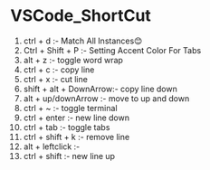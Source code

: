 # VSCode_ShortCut
1. ctrl + d :- Match All Instances😊
2. Ctrl + Shift + P :- Setting Accent Color For Tabs
3. alt + z :- toggle word wrap
4. ctrl + c :- copy line
5. ctrl + x :- cut line
6. shift + alt + DownArrow:- copy line down
7. alt + up/downArrow :- move to up and down
8. ctrl + ~ :- toggle terminal
9. ctrl + enter :- new line down
10. ctrl + tab :- toggle tabs
11. ctrl + shift + k :- remove line
12. alt + leftclick :- 
13. ctrl + shift :- new line up
